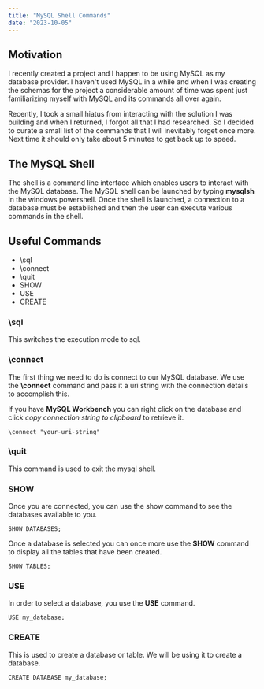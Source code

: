 ```yaml
---
title: "MySQL Shell Commands"
date: "2023-10-05"
---
```


## Motivation

I recently created a project and I happen to be using MySQL as my database provider. I haven't used MySQL in a while and when I was creating the schemas for the project a considerable amount of time was spent just familiarizing myself with MySQL and its commands all over again.

Recently, I took a small hiatus from interacting with the solution I was building and when I returned, I forgot all that I had researched. So I decided to curate a small list of the commands that I will inevitably forget once more. Next time it should only take about 5 minutes to get back up to speed.

## The MySQL Shell

The shell is a command line interface which enables users to interact with the MySQL database. The MySQL shell can be launched by typing **mysqlsh** in the windows powershell. Once the shell is launched, a connection to a database must be established and then the user can execute various commands in the shell.

## Useful Commands

- \sql
- \connect
- \quit
- SHOW
- USE
- CREATE

### \sql

This switches the execution mode to sql.

### \connect

The first thing we need to do is connect to our MySQL database. We use the **\connect** command and pass it a uri string with the connection details to accomplish this.

If you have **MySQL Workbench** you can right click on the database and click _copy connection string to clipboard_ to retrieve it.

```
\connect "your-uri-string"
```

### \quit

This command is used to exit the mysql shell.

### SHOW

Once you are connected, you can use the show command to see the databases available to you.

```
SHOW DATABASES;
```

Once a database is selected you can once more use the **SHOW** command to display all the tables that have been created.

```
SHOW TABLES;
```

### USE

In order to select a database, you use the **USE** command.

```
USE my_database;
```

### CREATE

This is used to create a database or table. We will be using it to create a database.

```
CREATE DATABASE my_database;
```
